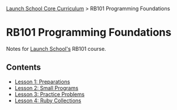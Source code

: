 [Launch School Core Curriculum][readme] >
RB101 Programming Foundations

# RB101 Programming Foundations

Notes for [Launch School's][launch-school] RB101 course.

## Contents

- [Lesson 1: Preparations][lesson1]
- [Lesson 2: Small Programs][lesson2]
- [Lesson 3: Practice Problems][lesson3]
- [Lesson 4: Ruby Collections][lesson4]

[lesson1]: lesson-1-notes.md
[lesson2]: lesson_2/lesson-2-notes.md
[lesson3]: lesson_3/lesson-3-contents.md
[lesson4]: lesson_4/lesson-4-notes.md
[readme]: /README.md
[launch-school]: https://launchschool.com

